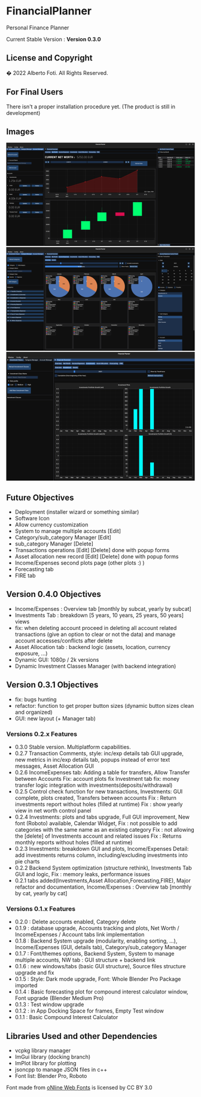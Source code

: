 # FinancialPlanner
Personal Finance Planner <br>

Current Stable Version : **Version 0.3.0**

## License and Copyright
� 2022 Alberto Foti. All Rights Reserved.

## For Final Users
There isn't a proper installation procedure yet. (The product is still in development)

## Images
![alt text](./images/unknown_019.png)
![alt text](./images/unknown_020.png)
![alt text](./images/unknown_021.png)


## Future Objectives
- Deployment (installer wizard or something similar)
- Software Icon
- Allow currency customization
- System to manage multiple accounts [Edit]
- Category/sub_category Manager [Edit]
- sub_category Manager [Delete]
- Transactions operations [Edit] [Delete] done with popup forms
- Asset allocation new record [Edit] [Delete] done with popup forms
- Income/Expenses second plots page (other plots :) )
- Forecasting tab
- FIRE tab

## Version 0.4.0 Objectives
- Income/Expenses : Overview tab [monthly by subcat, yearly by subcat]
- Investments Tab : breakdown [5 years, 10 years, 25 years, 50 years] views
- fix: when deleting account proceed in deleting all account related transactions (give an option to clear or not the data) and manage account accesses/conflicts after delete
- Asset Allocation tab : backend logic (assets, location, currency exposure, ...)
- Dynamic GUI: 1080p / 2k versions
- Dynamic Investment Classes Manager (with backend integration)

## Version 0.3.1 Objectives
- fix: bugs hunting
- refactor: function to get proper button sizes (dynamic button sizes clean and organized)
- GUI: new layout (+ Manager tab)

### Versions 0.2.x Features
- 0.3.0 Stable version. Multiplatform capabilities.
- 0.2.7 Transaction Comments, style: inc/exp details tab GUI upgrade, new metrics in inc/exp details tab, popups instead of error text messages, Asset Allocation GUI
- 0.2.6 IncomeExpenses tab: Adding a table for transfers, Allow Transfer between Accounts
  Fix: account plots fix
  Investment tab fix: money transfer logic integration with investments(deposits/withdrawal)
- 0.2.5 Control check function for new transactions, Investments: GUI complete, plots created, Transfers between accounts
  Fix : Return investments report without holes (filled at runtime)
  Fix : show yearly view in net worth control panel
- 0.2.4 Investments: plots and tabs upgrade, Full GUI improvement, New font (Roboto) available, Calendar Widget,
  Fix : not possible to add categories with the same name as an existing category
  Fix : not allowing the [delete] of Investments account and related issues
  Fix : Returns monthly reports without holes (filled at runtime)
- 0.2.3 Investments: breakdown GUI and plots, Income/Expenses Detail: add investments returns column, including/excluding investments into pie charts
- 0.2.2 Backend System optimization (structure rethink), Investments Tab GUI and logic, Fix : memory leaks, performance issues
- 0.2.1 tabs added(Investments,Asset Allocation,Forecasting,FIRE), Major refactor and documentation, Income/Expenses : Overview tab [monthly by cat, yearly by cat]

### Versions 0.1.x Features
- 0.2.0 : Delete accounts enabled, Category delete
- 0.1.9 : database upgrade, Accounts tracking and plots, Net Worth / IncomeExpenses / Account tabs link implementation
- 0.1.8 : Backend System upgrade (modularity, enabling sorting, ...), Income/Expenses (GUI, details tab), Category/sub_category Manager
- 0.1.7 : Font/themes options, Backend System, System to manage multiple accounts, NW tab : GUI structure + backend link
- 0.1.6 : new windows/tabs (basic GUI structure), Source files structure upgrade and fix
- 0.1.5 : Style: Dark mode upgrade, Font: Whole Blender Pro Package imported
- 0.1.4 : Basic forecasting plot for compound interest calculator window, Font upgrade (Blender Medium Pro)
- 0.1.3 : Test window upgrade
- 0.1.2 : in App Docking Space for frames, Empty Test window
- 0.1.1 : Basic Compound Interest Calculator

## Libraries Used and other Dependencies
- vcpkg library manager <br>
- ImGui library (docking branch)
- ImPlot library for plotting
- jsoncpp to manage JSON files in c++
- Font list: Blender Pro, Roboto<br>
<div>Font made from <a href="http://www.onlinewebfonts.com">oNline Web Fonts</a> is licensed by CC BY 3.0</div>
